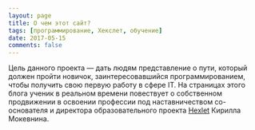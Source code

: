 ```yaml
---
layout: page
title: О чем этот сайт?
tags: [программирование, Хекслет, обучение]
date: 2017-05-15
comments: false
---
```


Цель данного проекта — дать людям представление о пути, который должен пройти новичок, заинтересовавшийся программированием, чтобы получить свою первую работу в сфере IT. На страницах этого блога ученик в реальном времени повествует о собственном продвижении в освоении профессии под наставничеством со-основателя и директора образовательного проекта [Hexlet](https://ru.hexlet.io) Кирилла Мокевнина.
